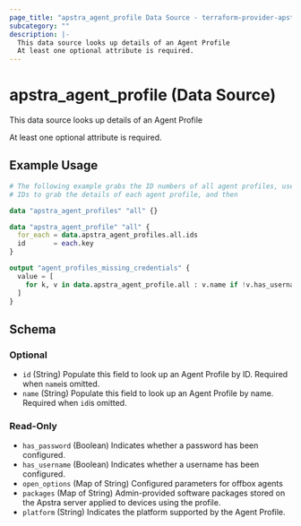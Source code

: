 ```yaml
---
page_title: "apstra_agent_profile Data Source - terraform-provider-apstra"
subcategory: ""
description: |-
  This data source looks up details of an Agent Profile
  At least one optional attribute is required.
---
```


# apstra_agent_profile (Data Source)

This data source looks up details of an Agent Profile

At least one optional attribute is required.

## Example Usage

```terraform
# The following example grabs the ID numbers of all agent profiles, uses those
# IDs to grab the details of each agent profile, and then

data "apstra_agent_profiles" "all" {}

data "apstra_agent_profile" "all" {
  for_each = data.apstra_agent_profiles.all.ids
  id       = each.key
}

output "agent_profiles_missing_credentials" {
  value = [
    for k, v in data.apstra_agent_profile.all : v.name if !v.has_username || !v.has_password
  ]
}
```

<!-- schema generated by tfplugindocs -->
## Schema

### Optional

- `id` (String) Populate this field to look up an Agent Profile by ID. Required when `name`is omitted.
- `name` (String) Populate this field to look up an Agent Profile by name. Required when `id`is omitted.

### Read-Only

- `has_password` (Boolean) Indicates whether a password has been configured.
- `has_username` (Boolean) Indicates whether a username has been configured.
- `open_options` (Map of String) Configured parameters for offbox agents
- `packages` (Map of String) Admin-provided software packages stored on the Apstra server applied to devices using the profile.
- `platform` (String) Indicates the platform supported by the Agent Profile.
